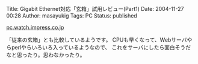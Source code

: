 Title: Gigabit Ethernet対応「玄箱」試用レビュー(Part1)
Date: 2004-11-27 00:28
Author: masayukig
Tags: PC
Status: published

[pc.watch.impress.co.jp](http://pc.watch.impress.co.jp/docs/2004/1124/pclabo27.htm)

「従来の玄箱」とも比較しているようです。
CPUも早くなって、Webサーバやらperlやらいろいろ入っているようなので、
これをサーバにしたら面白そうだなと思ったり。思わなかったり。
